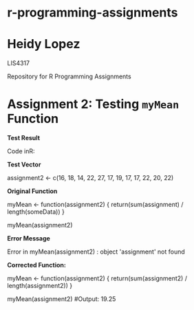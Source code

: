 # r-programming-assignments

# Heidy Lopez

LIS4317

Repository for R Programming Assignments

# Assignment 2: Testing `myMean` Function

**Test Result**

Code inR:

**Test Vector**

assignment2 <- c(16, 18, 14, 22, 27, 17, 19, 17, 17, 22, 20, 22)

**Original Function**

myMean <- function(assignment2) {
  return(sum(assignment) / length(someData))
}

myMean(assignment2)

**Error Message**

Error in myMean(assignment2) : object 'assignment' not found

**Corrected Function:**

myMean <- function(assignment2) {
  return(sum(assignment2) / length(assignment2))
}

myMean(assignment2)
#Output: 19.25
